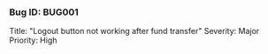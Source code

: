 ### Bug ID: BUG001 
Title: "Logout button not working after fund transfer" 
Severity: Major 
Priority: High 
